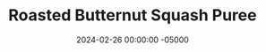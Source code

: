 ---
layout: post
title:  "Roasted Butternut Squash Puree"
date:   2024-02-26 00:00:00 -05000
categories: 
- Recipes
- Sauces, etc.
permalink: /recipes/roasted-butternut-squash-puree
image: /assets/Food/Spreads, Sauces, Toppings/Butternut/butternut-cover.jpg
ing: butternut-ing
facts: butternut-facts
Prep: 15
Rest: 
Cook: 70
Source1: https://www.asweetpeachef.com/how-to-make-butternut-squash-puree/#wprm-recipe-container-19958
Source2: 
Description: Similar to the sweet potato puree earlier, this is more of a method than a recipe, as unless you're a baby I don't expect you'll be eating this on its own. Butternut squash is a great pumpkin replacement, especially in this pumpkin pie flavored oatmeal, or my protein pumpkin loaf<br><p><a href="oats-pumpkin">Pumpkin Pie Protein Overnight Oats</a></p><p><a href="pumpkin-bread">Protein Pumpkin Loaf</a></p>
Instructions: 
- Preheat oven to 400F and line a cookie sheet with parchment paper<br><br>

- Slice off the stem of the squash and cut in half lengthwise. Scoop out the seeds using a spoon. Sprinkle the inside with a little bit of salt<br><br>

- Place the cut side down on the cookie sheet. Prick the skin of the squash with a fork<br><br>

- Roast for about 50-70 minutes, or until tender. A knife should be able to easily pierce through it without any force<br><br>
- <center><img src="/assets/Food/Spreads, Sauces, Toppings/Butternut/butternut-4.jpg" alt="" class="instruction-image"></center>

- Flip over and let cool until you can safely handle it, about 5 minutes<br><br>
- <center><img src="/assets/Food/Spreads, Sauces, Toppings/Butternut/butternut-5.jpg" alt="" class="instruction-image"></center>

- Scrape off the insides from the skin and place into a large bowl. Mash with a potato masher, or blend in a food processor.
---